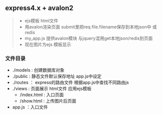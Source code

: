 ## express4.x + avalon2

> * ejs模板 html文件
> * 用avalon渲染页面 submit里把req.file.filename保存到本地json中 或 redis
> * my_app.js 提供avalon模块 与jquery混用get本地json/redis到页面
> * 现在图片为ejs 模板显示

### 文件目录

- ./models : 创建数据库对象
- ./public : 静态文件默认保存地址 app.js中设定
- ./routes ： express的路由文件 根据app.js中查找不同路由js
- ./views  : 页面展示 html文件 应用ejs模板
	- /index.html : 入口页面
	- /show.html  : 上传图片后页面
- app.js ：入口文件
